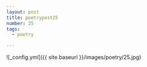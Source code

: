 ```yaml
---
layout: post
title: poetrypost25
number: 25
tags:
  - poetry

---
```




![_config.yml]({{ site.baseurl }}/images/poetry/25.jpg)


